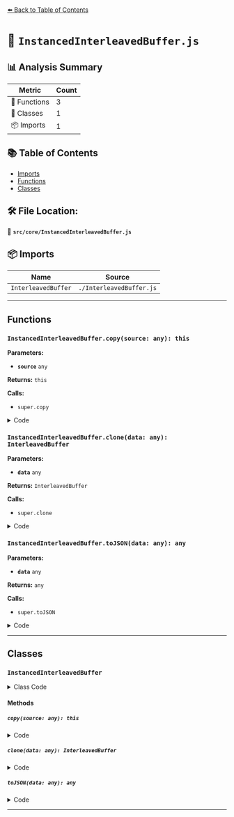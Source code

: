 [⬅️ Back to Table of Contents](../../index.md)

# 📄 `InstancedInterleavedBuffer.js`

## 📊 Analysis Summary

| Metric | Count |
|--------|-------|
| 🔧 Functions | 3 |
| 🧱 Classes | 1 |
| 📦 Imports | 1 |

## 📚 Table of Contents

- [Imports](#imports)
- [Functions](#functions)
- [Classes](#classes)

## 🛠️ File Location:
📂 **`src/core/InstancedInterleavedBuffer.js`**

## 📦 Imports

| Name | Source |
|------|--------|
| `InterleavedBuffer` | `./InterleavedBuffer.js` |


---

## Functions

### `InstancedInterleavedBuffer.copy(source: any): this`

**Parameters:**

- **`source`** `any`

**Returns:** `this`

**Calls:**

- `super.copy`

<details><summary>Code</summary>

```typescript
copy( source ) {

		super.copy( source );

		this.meshPerAttribute = source.meshPerAttribute;

		return this;

	}
```
</details>

### `InstancedInterleavedBuffer.clone(data: any): InterleavedBuffer`

**Parameters:**

- **`data`** `any`

**Returns:** `InterleavedBuffer`

**Calls:**

- `super.clone`

<details><summary>Code</summary>

```typescript
clone( data ) {

		const ib = super.clone( data );

		ib.meshPerAttribute = this.meshPerAttribute;

		return ib;

	}
```
</details>

### `InstancedInterleavedBuffer.toJSON(data: any): any`

**Parameters:**

- **`data`** `any`

**Returns:** `any`

**Calls:**

- `super.toJSON`

<details><summary>Code</summary>

```typescript
toJSON( data ) {

		const json = super.toJSON( data );

		json.isInstancedInterleavedBuffer = true;
		json.meshPerAttribute = this.meshPerAttribute;

		return json;

	}
```
</details>


---

## Classes

### `InstancedInterleavedBuffer`

<details><summary>Class Code</summary>

```ts
class InstancedInterleavedBuffer extends InterleavedBuffer {

	/**
	 * Constructs a new instanced interleaved buffer.
	 *
	 * @param {TypedArray} array - A typed array with a shared buffer storing attribute data.
	 * @param {number} stride - The number of typed-array elements per vertex.
	 * @param {number} [meshPerAttribute=1] - Defines how often a value of this interleaved buffer should be repeated.
	 */
	constructor( array, stride, meshPerAttribute = 1 ) {

		super( array, stride );

		/**
		 * This flag can be used for type testing.
		 *
		 * @type {boolean}
		 * @readonly
		 * @default true
		 */
		this.isInstancedInterleavedBuffer = true;

		/**
		 * Defines how often a value of this buffer attribute should be repeated,
		 * see {@link InstancedBufferAttribute#meshPerAttribute}.
		 *
		 * @type {number}
		 * @default 1
		 */
		this.meshPerAttribute = meshPerAttribute;

	}

	copy( source ) {

		super.copy( source );

		this.meshPerAttribute = source.meshPerAttribute;

		return this;

	}

	clone( data ) {

		const ib = super.clone( data );

		ib.meshPerAttribute = this.meshPerAttribute;

		return ib;

	}

	toJSON( data ) {

		const json = super.toJSON( data );

		json.isInstancedInterleavedBuffer = true;
		json.meshPerAttribute = this.meshPerAttribute;

		return json;

	}

}
```
</details>

#### Methods

##### `copy(source: any): this`

<details><summary>Code</summary>

```ts
copy( source ) {

		super.copy( source );

		this.meshPerAttribute = source.meshPerAttribute;

		return this;

	}
```
</details>

##### `clone(data: any): InterleavedBuffer`

<details><summary>Code</summary>

```ts
clone( data ) {

		const ib = super.clone( data );

		ib.meshPerAttribute = this.meshPerAttribute;

		return ib;

	}
```
</details>

##### `toJSON(data: any): any`

<details><summary>Code</summary>

```ts
toJSON( data ) {

		const json = super.toJSON( data );

		json.isInstancedInterleavedBuffer = true;
		json.meshPerAttribute = this.meshPerAttribute;

		return json;

	}
```
</details>


---